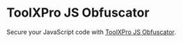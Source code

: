 # ToolXPro JS Obfuscator  
Secure your JavaScript code with [ToolXPro JS Obfuscator](https://toolxpro.com/tool/js-obfuscator).
